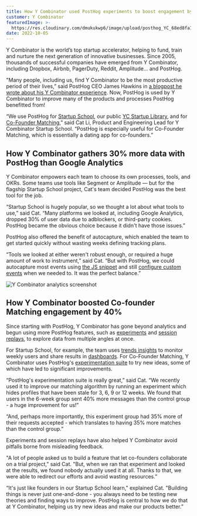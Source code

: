 ```yaml
---
title: How Y Combinator used PostHog experiments to boost engagement by 40%
customer: Y Combinator
featuredImage: >-
  https://res.cloudinary.com/dmukukwp6/image/upload/posthog_YC_68ed8fa1bb.png
date: 2022-10-05
---
```


Y Combinator is the world’s top startup accelerator, helping to fund, train and nurture the next generation of innovative businesses. Since 2005, thousands of successful companies have emerged from Y Combinator, including Dropbox, Airbnb, PagerDuty, Reddit, Amplitude... and PostHog. 

"Many people, including us, find Y Combinator to be the most productive period of their lives,” said PostHog CEO James Hawkins in [a blogpost he wrote about his Y Combinator experience](/blog/moving-to-sf). Now, PostHog is used by Y Combinator to improve many of the products and processes PostHog benefitted from! 

“We use PostHog for [Startup School](https://www.startupschool.org/), our public [YC Startup Library](https://www.ycombinator.com/library), and for [Co-Founder Matching](https://www.ycombinator.com/cofounder-matching),” said Cat Li, Product and Engineering Lead for Y Combinator Startup School. “PostHog is especially useful for Co-Founder Matching, which is essentially a dating app for co-founders.”

<BorderWrapper>
<Quote
    imageSource="/images/customers/cat.jpeg"
    size="md"
    name="Cat Li"
    title="Product & Engineering Lead, Y Combinator"
    quote={`“One thing I love about PostHog is that we have a shared Slack channel, for support and feedback. We can chat directly to the engineers building PostHog and they're always really responsive.”`}
/>
</BorderWrapper>


## How Y Combinator gathers 30% more data with PostHog than Google Analytics
Y Combinator empowers each team to choose its own processes, tools, and OKRs. Some teams use tools like Segment or Amplitude — but for the flagship Startup School project, Cat's team decided PostHog was the best tool for the job. 

“Startup School is hugely popular, so we thought a lot about what tools to use,” said Cat. “Many platforms we looked at, including Google Analytics, dropped 30% of user data due to adblockers, or third-party cookies. PostHog became the obvious choice because it didn't have those issues.”

PostHog also offered the benefit of autocapture, which enabled the team to get started quickly without wasting weeks defining tracking plans. 

“Tools we looked at either weren't robust enough, or required a huge amount of work to instrument,” said Cat. “But with PostHog, we could autocapture most events using [the JS snippet](/docs/integrate/client/js) and still [configure custom events](/tutorials/event-tracking-guide) when we needed to. It was the perfect balance.”

![Y Combinator analytics screenshot](https://res.cloudinary.com/dmukukwp6/image/upload/v1710055416/posthog.com/contents/images/customers/ycombinator/ycombinator-analytics.png)

## How Y Combinator boosted Co-founder Matching engagement by 40% 
Since starting with PostHog, Y Combinator has gone beyond analytics and begun using more PostHog features, such as [experiments](/product/experimentation-suite) and [session replays](/product/session-recording), to explore data from multiple angles at once.

For Startup School, for example, the team uses [trends insights](/manual/trends) to monitor weekly users and share results in [dashboards](/manual/dashboards). For Co-Founder Matching, Y Combinator uses PostHog's [experimentation suite](/manual/experimentation) to try new ideas, some of which have led to significant improvements.  

“PostHog's experimentation suite is really great,” said Cat. “We recently used it to improve our matching algorithm by running an experiment which hides profiles that have been stale for 3, 6, 9 or 12 weeks. We found that users in the 6-week group sent 40% more messages than the control group - a huge improvement for us!”

“And, perhaps more importantly, this experiment group had 35% more of their requests accepted - which translates to having 35% more matches than the control group.”

Experiments and session replays have also helped Y Combinator avoid pitfalls borne from misleading feedback.

"A lot of people asked us to build a feature that let co-founders collaborate on a trial project," said Cat. "But, when we ran that experiment and looked at the results, we found nobody actually used it at all. Thanks to that, we were able to redirect our efforts and avoid wasting resources.”

“It's just like founders in our Startup School learn," explained Cat. "Building things is never just one-and-done - you always need to be testing new theories and finding ways to improve. PostHog is central to how we do that at Y Combinator, helping us try new ideas and make our products better.”
